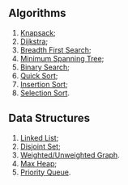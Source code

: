 ## Algorithms

1. [Knapsack](https://en.wikipedia.org/wiki/Knapsack_problem);
2. [Dijkstra](https://en.wikipedia.org/wiki/Dijkstra%27s_algorithm);
3. [Breadth First Search](https://en.wikipedia.org/wiki/Breadth-first_search);
4. [Minimum Spanning Tree](https://en.wikipedia.org/wiki/Minimum_spanning_tree);
5. [Binary Search](https://en.wikipedia.org/wiki/Binary_search_algorithm);
6. [Quick Sort](https://en.wikipedia.org/wiki/Quicksort);
7. [Insertion Sort](https://en.wikipedia.org/wiki/Insertion_sort);
8. [Selection Sort](https://en.wikipedia.org/wiki/Selection_sort).

## Data Structures

1. [Linked List](https://en.wikipedia.org/wiki/Linked_list);
2. [Disjoint Set](https://en.wikipedia.org/wiki/Disjoint-set_data_structure);
3. [Weighted/Unweighted Graph](https://en.wikipedia.org/wiki/Graph_\(discrete_mathematics\)).
4. [Max Heap](https://en.wikipedia.org/wiki/Min-max_heap);
5. [Priority Queue](https://en.wikipedia.org/wiki/Priority_queue).
